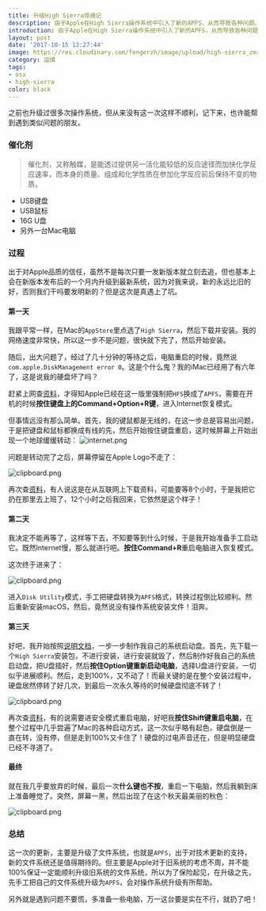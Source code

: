 ```yaml
---
title: 升级High Sierra惊魂记
description: 由于Apple在High Sierra操作系统中引入了新的APFS，从而导致各种问题。
introduction: 由于Apple在High Sierra操作系统中引入了新的APFS，从而导致各种问题。
layout: post
date: '2017-10-15 13:27:44'
image: https://res.cloudinary.com/fengerzh/image/upload/high-sierra_zmr21k.webp
category: 运维
tags:
- osx
- high-sierra
color: black
---
```


之前也升级过很多次操作系统，但从来没有这一次这样不顺利，记下来，也许能帮到遇到类似问题的朋友。

### 催化剂
> 催化剂，又称触媒，是能透过提供另一活化能较低的反应途径而加快化学反应速率，而本身的质量、组成和化学性质在参加化学反应前后保持不变的物质。

* USB键盘
* USB鼠标
* 16G U盘
* 另外一台Mac电脑

### 过程
出于对Apple品质的信任，虽然不是每次只要一发新版本就立刻去追，但也基本上会在新版本发布后的一个月内升级到最新系统，因为对我来说，新的永远比旧的好，否则我们干吗要发明新的？但是这次是真遇上了坑。

#### 第一天
我跟平常一样，在Mac的`AppStore`里点选了`High Sierra`，然后下载并安装。我的网络速度非常快，所以这一步不是问题，很快就下完了，然后开始安装。

随后，出大问题了，经过了几十分钟的等待之后，电脑重启的时候，竟然说`com.apple.DiskManagement error 0`。这是个什么鬼？我的iMac已经用了有六年了，这是说我的硬盘坏了吗？

赶紧上网查[资料][1]，才得知Apple已经在这一版里强制把`HFS`换成了`APFS`，需要在开机的时候**按住键盘上的Command+Option+R键**，进入Internet恢复模式。

但事情远没有那么简单。首先，我的键鼠都是无线的，在这一步总是容易出问题，于是把键盘和鼠标都换成有线的先，然后开始按住键盘重启，这时候屏幕上开始出现一个地球缓缓转动：
![internet.png][2]

问题是转动完了之后，屏幕停留在Apple Logo不走了：

![clipboard.png](https://segmentfault.com/img/bVWErJ)

再次查[资料][3]，有人说这是在从互联网上下载资料，可能要等8个小时，于是我把它扔在那里去上班了，12个小时之后我回来，它依然是这个样子！

#### 第二天

我决定不能再等了，这样等下去，不知要等到什么时候，于是我开始准备手工启动它。既然Internet慢，那么就进行吧。**按住Command+R**重启电脑进入恢复模式。

这次终于进来了：

![clipboard.png](https://segmentfault.com/img/bVWEso)

进入`Disk Utility`模式，手工把硬盘转换为`APFS`格式，转换过程倒比较顺利。然后重新安装macOS，然后，竟然说没有操作系统安装文件！泪奔。

#### 第三天

好吧，我开始按照[说明文档][4]，一步一步制作我自己的系统启动盘。首先，先下载一个`High Sierra`安装包，不进行安装，进行安装就毁了，然后制作好我自己的系统启动盘，把U盘插好，然后**按住Option键重新启动电脑**，选择U盘进行安装，一切似乎进展顺利。然后，走到100%，又不动了！而最关键的是在整个安装过程中，硬盘居然停转了好几次，到最后一次永久等待的时候硬盘彻底不转了！

![clipboard.png](https://segmentfault.com/img/bVWEtr)

再次查[资料][5]，有的说需要进安全模式重启电脑，好吧我**按住Shift键重启电脑**，在整个过程中几乎尝遍了Mac的各种启动方式，这一次似乎略有起色，硬盘倒是一直在转，没有停，但是走到100%又卡住了！硬盘的过电声音还在，但是明显硬盘已经不寻道了。

#### 最终

就在我几乎要放弃的时候，最后一次**什么键也不按**，重启一下电脑，然后我躺到床上准备睡觉了。突然，屏幕一黑，然后出现了在这个秋天最美丽的秋色：

![clipboard.png](https://segmentfault.com/img/bVWEuk?w=1200&h=803)

### 总结

这一次的更新，主要是升级了文件系统，也就是`APFS`，出于对技术更新的支持，新的文件系统还是值得期待的。但主要是Apple对于旧系统的考虑不周，并不能100%保证一定能顺利升级旧系统的文件系统，所以为了保险起见，在升级之先，先手工把自己的文件系统升级为`APFS`，会对操作系统升级有所帮助。

另外就是遇到问题不要慌，多准备一些电脑，万一这台要是实在不行，就扔了吧！

  [1]: http://www.jlgaines.net/2017/09/disk-management-error-0-during-update.html
  [2]: https://segmentfault.com/img/bVWErt
  [3]: http://www.mac-forums.com/macos-operating-system/331674-trying-reboot-internet-recovery-imac-taking-forever.html
  [4]: https://support.apple.com/en-us/HT201372
  [5]: https://discussions.apple.com/thread/8085357?start=0&tstart=0
